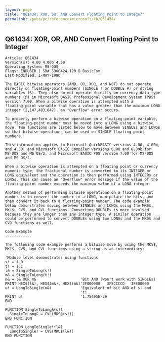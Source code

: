 ```yaml
---
layout: page
title: "Q61434: XOR, OR, AND Convert Floating Point to Integer"
permalink: /pubs/pc/reference/microsoft/kb/Q61434/
---
```


## Q61434: XOR, OR, AND Convert Floating Point to Integer

	Article: Q61434
	Version(s): 4.00 4.00b 4.50
	Operating System: MS-DOS
	Flags: ENDUSER | SR# S900424-129 B_BasicCom
	Last Modified: 1-MAY-1990
	
	The BASIC bitwise operators (AND, OR, XOR, and NOT) do not operate
	directly on floating-point numbers (SINGLE ! or DOUBLE #) or string
	variables ($). They also do not operate directly on currency data type
	numbers (@) in Microsoft BASIC Professional Development System (PDS)
	version 7.00. When a bitwise operation is attempted with a
	floating-point variable that has a value greater than the maximum LONG
	integer (2,147,483,647), an "Overflow" error occurs.
	
	To properly perform a bitwise operation on a floating-point variable,
	the floating-point number must be moved into a LONG using a bitwise
	move. Two functions are listed below to move between SINGLEs and LONGs
	so that bitwise operations can be used on SINGLE floating-point
	numbers.
	
	This information applies to Microsoft QuickBASIC versions 4.00, 4.00b,
	and 4.50, and Microsoft BASIC Compiler versions 6.00 and 6.00b for
	MS-DOS and MS OS/2, and Microsoft BASIC PDS version 7.00 for MS-DOS
	and MS OS/2.
	
	When a bitwise operation is attempted on a floating point or currency
	numeric type, the fractional number is converted to its INTEGER or
	LONG equivalent and the operation is then performed using INTEGERs or
	LONGs. This can cause an "Overflow" error message if the value of the
	floating-point number exceeds the maximum value of a LONG integer.
	
	Another method of performing bitwise operations on a floating-point
	number is to convert the number to a LONG, manipulate the bits, and
	then convert it back to a floating-point number. The code example
	below demonstrates moving between SINGLEs and LONGs using the MKS$,
	MKL$, CVS, and CVL functions. Converting DOUBLEs is more involved
	because they are longer than any integer type. A similar operation
	could be performed to convert DOUBLEs using two LONGs and the MKD$ and
	CVD functions as well.
	
	Code Example
	------------
	
	The following code example performs a bitwise move by using the MKS$,
	MKL$, CVS, and CVL functions using a string as an intermediary:
	
	'Module level demonstrates using functions
	s! = 1.0
	t! = 1.1
	l& = SingleToLong(s!)
	m& = SingleToLong(t!)
	n& = l& XOR m&                    'Bit AND (won't work with SINGLEs)
	PRINT HEX$(l&), HEX$(m&), HEX$(n&)'3F800000   3F8CCCCD   3F800000
	u! = LongToSingle(n&)             'Equivalent of bit AND of s! and
	                                  't!
	PRINT u!                          '1.75495E-39
	END
	
	FUNCTION SingleToLong&(s!)
	  SingleToLong& = CVL(MKS$(s!))
	END FUNCTION
	
	FUNCTION LongToSingle!(l&)
	  LongToSingle! = CVS(MKL$(l&))
	END FUNCTION
